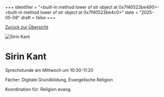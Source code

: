 
+++
identifier = "<built-in method lower of str object at 0x7f40523be490>-<built-in method lower of str object at 0x7f40523be4c0>"
date = "2025-05-08"
draft = false
+++

 [Zurück zur Übersicht](/schule/personen/)

<div class="row">
<div class="column">
<img src="/images/personal/Kant.jpg" alt="Sirin Kant"> 
</div>
<div class="column">

# Sirin Kant

Sprechstunde am Mittwoch um 10:30-11:20

Fächer: Digitale Grundbildung,  Evangelische Religion











Koordination für: Religion evang.

</div>
</div> 

